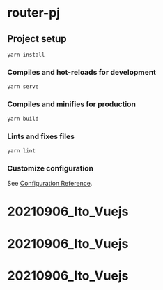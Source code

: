 # router-pj

## Project setup
```
yarn install
```

### Compiles and hot-reloads for development
```
yarn serve
```

### Compiles and minifies for production
```
yarn build
```

### Lints and fixes files
```
yarn lint
```

### Customize configuration
See [Configuration Reference](https://cli.vuejs.org/config/).
# 20210906_Ito_Vuejs
# 20210906_Ito_Vuejs
# 20210906_Ito_Vuejs
